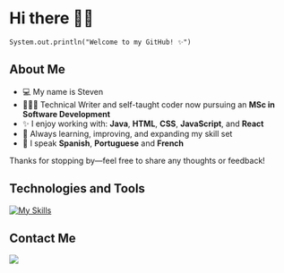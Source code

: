 # Hi there 👋🏻

```
System.out.println("Welcome to my GitHub! ✨")
```

## About Me
- 💻 My name is Steven
- 👨🏼‍💻 Technical Writer and self-taught coder now pursuing an **MSc in Software Development**
- ✨ I enjoy working with: **Java**, **HTML**, **CSS**, **JavaScript**, and **React**
- 🚀 Always learning, improving, and expanding my skill set
- 💬 I speak **Spanish**, **Portuguese** and **French**

Thanks for stopping by—feel free to share any thoughts or feedback!  

  
## Technologies and Tools
[![My Skills](https://skillicons.dev/icons?i=java,js,html,css,react,figma)](https://skillicons.dev)

## Contact Me
<a href="https://www.linkedin.com/in/steven-jackson-62b795193/" target="_blank"><img src="https://img.shields.io/badge/LinkedIn-0077B5?style=for-the-badge&logo=linkedin&logoColor=white"></a>

